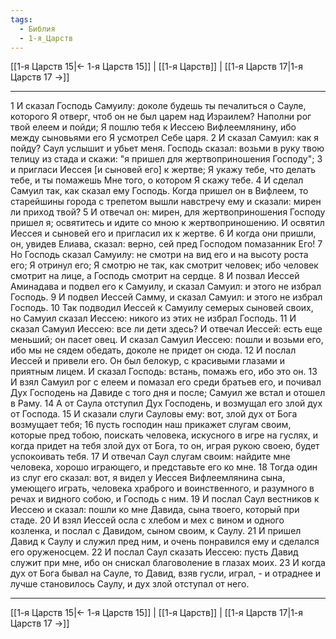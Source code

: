 ```yaml
---
tags:
  - Библия
  - 1-я_Царств
---
```

[[1-я Царств 15|← 1-я Царств 15]] | [[1-я Царств]] | [[1-я Царств 17|1-я Царств 17 →]]

---
1 И сказал Господь Самуилу: доколе будешь ты печалиться о Сауле, которого Я отверг, чтоб он не был царем над Израилем? Наполни рог твой елеем и пойди; Я пошлю тебя к Иессею Вифлеемлянину, ибо между сыновьями его Я усмотрел Себе царя.
2 И сказал Самуил: как я пойду? Саул услышит и убьет меня. Господь сказал: возьми в руку твою телицу из стада и скажи: "я пришел для жертвоприношения Господу";
3 и пригласи Иессея [и сыновей его] к жертве; Я укажу тебе, что делать тебе, и ты помажешь Мне того, о котором Я скажу тебе.
4 И сделал Самуил так, как сказал ему Господь. Когда пришел он в Вифлеем, то старейшины города с трепетом вышли навстречу ему и сказали: мирен ли приход твой?
5 И отвечал он: мирен, для жертвоприношения Господу пришел я; освятитесь и идите со мною к жертвоприношению. И освятил Иессея и сыновей его и пригласил их к жертве.
6 И когда они пришли, он, увидев Елиава, сказал: верно, сей пред Господом помазанник Его!
7 Но Господь сказал Самуилу: не смотри на вид его и на высоту роста его; Я отринул его; Я смотрю не так, как смотрит человек; ибо человек смотрит на лице, а Господь смотрит на сердце.
8 И позвал Иессей Аминадава и подвел его к Самуилу, и сказал Самуил: и этого не избрал Господь.
9 И подвел Иессей Самму, и сказал Самуил: и этого не избрал Господь.
10 Так подводил Иессей к Самуилу семерых сыновей своих, но Самуил сказал Иессею: никого из этих не избрал Господь.
11 И сказал Самуил Иессею: все ли дети здесь? И отвечал Иессей: есть еще меньший; он пасет овец. И сказал Самуил Иессею: пошли и возьми его, ибо мы не сядем обедать, доколе не придет он сюда.
12 И послал Иессей и привели его. Он был белокур, с красивыми глазами и приятным лицем. И сказал Господь: встань, помажь его, ибо это он.
13 И взял Самуил рог с елеем и помазал его среди братьев его, и почивал Дух Господень на Давиде с того дня и после; Самуил же встал и отошел в Раму.
14 А от Саула отступил Дух Господень, и возмущал его злой дух от Господа.
15 И сказали слуги Сауловы ему: вот, злой дух от Бога возмущает тебя;
16 пусть господин наш прикажет слугам своим, которые пред тобою, поискать человека, искусного в игре на гуслях, и когда придет на тебя злой дух от Бога, то он, играя рукою своею, будет успокоивать тебя.
17 И отвечал Саул слугам своим: найдите мне человека, хорошо играющего, и представьте его ко мне.
18 Тогда один из слуг его сказал: вот, я видел у Иессея Вифлеемлянина сына, умеющего играть, человека храброго и воинственного, и разумного в речах и видного собою, и Господь с ним.
19 И послал Саул вестников к Иессею и сказал: пошли ко мне Давида, сына твоего, который при стаде.
20 И взял Иессей осла с хлебом и мех с вином и одного козленка, и послал с Давидом, сыном своим, к Саулу.
21 И пришел Давид к Саулу и служил пред ним, и очень понравился ему и сделался его оруженосцем.
22 И послал Саул сказать Иессею: пусть Давид служит при мне, ибо он снискал благоволение в глазах моих.
23 И когда дух от Бога бывал на Сауле, то Давид, взяв гусли, играл, - и отраднее и лучше становилось Саулу, и дух злой отступал от него.

---
[[1-я Царств 15|← 1-я Царств 15]] | [[1-я Царств]] | [[1-я Царств 17|1-я Царств 17 →]]